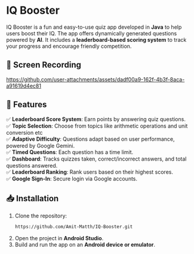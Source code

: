 # IQ Booster

IQ Booster is a fun and easy-to-use quiz app developed in **Java** to help users boost their IQ. The app offers dynamically generated questions powered by **AI**. It includes a **leaderboard-based scoring system** to track your progress and encourage friendly competition.



## 📸 Screen Recording


https://github.com/user-attachments/assets/dadf00a9-162f-4b3f-8aca-a91619d4ec81


## 🚀 Features

✅ **Leaderboard Score System**: Earn points by answering quiz questions.  
✅ **Topic Selection**: Choose from topics like arithmetic operations and unit conversion etc   
✅ **Adaptive Difficulty**: Questions adapt based on user performance, powered by Google Gemini.  
✅ **Timed Questions**: Each question has a time limit.  
✅ **Dashboard**: Tracks quizzes taken, correct/incorrect answers, and total questions answered.  
✅ **Leaderboard Ranking**: Rank users based on their highest scores.  
✅ **Google Sign-In**: Secure login via Google accounts.  



## 📥 Installation

1. Clone the repository:
   ```sh
   https://github.com/Amit-Matth/IQ-Booster.git
   ```
2. Open the project in **Android Studio**.
3. Build and run the app on an **Android device or emulator**.

